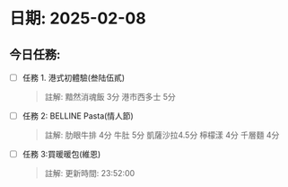 # 日期: 2025-02-08
## 今日任務:
- [ ] 任務 1. 港式初體驗(叁陆伍貳)
  > 註解: 黯然消魂飯 3分 港市西多士 5分
- [ ] 任務 2: BELLINE Pasta(情人節)
  > 註解: 肋眼牛排 4分 牛肚 5分 凱薩沙拉4.5分 檸檬漾 4分 千層麵 4分
- [ ] 任務 3:買暖暖包(維恩)
  > 註解: 
更新時間: 23:52:00
